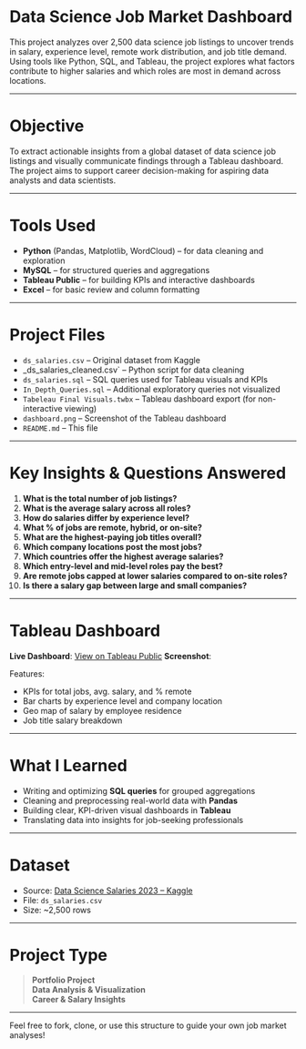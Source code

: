 
# Data Science Job Market Dashboard

This project analyzes over 2,500 data science job listings to uncover trends in salary, experience level, remote work distribution, and job title demand. Using tools like Python, SQL, and Tableau, the project explores what factors contribute to higher salaries and which roles are most in demand across locations.

---

# Objective

To extract actionable insights from a global dataset of data science job listings and visually communicate findings through a Tableau dashboard. The project aims to support career decision-making for aspiring data analysts and data scientists.

---

# Tools Used

- **Python** (Pandas, Matplotlib, WordCloud) – for data cleaning and exploration
- **MySQL** – for structured queries and aggregations
- **Tableau Public** – for building KPIs and interactive dashboards
- **Excel** – for basic review and column formatting

---

# Project Files

- `ds_salaries.csv` – Original dataset from Kaggle
- _ds_salaries_cleaned.csv` – Python script for data cleaning
- `ds_salaries.sql` – SQL queries used for Tableau visuals and KPIs
- `In_Depth_Queries.sql` – Additional exploratory queries not visualized
- `Tabeleau Final Visuals.twbx` – Tableau dashboard export (for non-interactive viewing)
- `dashboard.png` – Screenshot of the Tableau dashboard
- `README.md` – This file

---

# Key Insights & Questions Answered

1. **What is the total number of job listings?**
2. **What is the average salary across all roles?**
3. **How do salaries differ by experience level?**
4. **What % of jobs are remote, hybrid, or on-site?**
5. **What are the highest-paying job titles overall?**
6. **Which company locations post the most jobs?**
7. **Which countries offer the highest average salaries?**
8. **Which entry-level and mid-level roles pay the best?**
9. **Are remote jobs capped at lower salaries compared to on-site roles?**
10. **Is there a salary gap between large and small companies?**

---

# Tableau Dashboard

**Live Dashboard**: [View on Tableau Public](https://public.tableau.com/app/profile/wesley.isenberger/viz/TabelauVisuals/DataScienceJobMarketDashboard-2025) 
**Screenshot**:  

Features:
- KPIs for total jobs, avg. salary, and % remote
- Bar charts by experience level and company location
- Geo map of salary by employee residence
- Job title salary breakdown

---

# What I Learned

- Writing and optimizing **SQL queries** for grouped aggregations
- Cleaning and preprocessing real-world data with **Pandas**
- Building clear, KPI-driven visual dashboards in **Tableau**
- Translating data into insights for job-seeking professionals

---

# Dataset

- Source: [Data Science Salaries 2023 – Kaggle](https://www.kaggle.com/datasets/arnabchaki/data-science-salaries-2023)
- File: `ds_salaries.csv`
- Size: ~2,500 rows

---

# Project Type

> **Portfolio Project**  
> **Data Analysis & Visualization**  
> **Career & Salary Insights**

---

Feel free to fork, clone, or use this structure to guide your own job market analyses!
